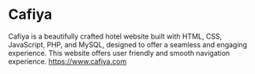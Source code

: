 # Cafiya
Cafiya is a beautifully crafted hotel website built with HTML, CSS, JavaScript, PHP, and MySQL, designed to offer a seamless and engaging experience.   This website offers user friendly and smooth navigation experience. 
https://www.cafiya.com
